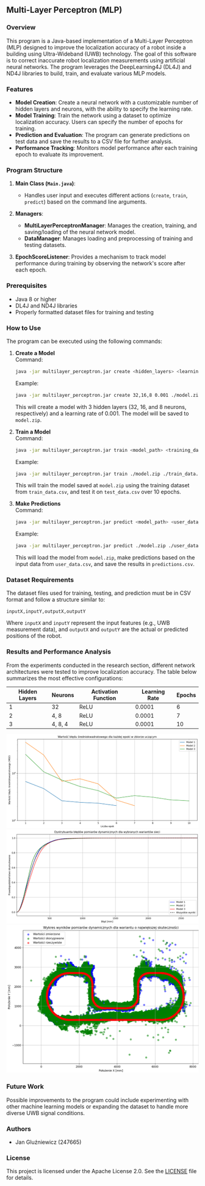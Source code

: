 ## Multi-Layer Perceptron (MLP)

### Overview

This program is a Java-based implementation of a Multi-Layer Perceptron (MLP) designed to improve the localization accuracy of a robot inside a building using Ultra-Wideband (UWB) technology. The goal of this software is to correct inaccurate robot localization measurements using artificial neural networks. The program leverages the DeepLearning4J (DL4J) and ND4J libraries to build, train, and evaluate various MLP models.

### Features
- **Model Creation**: Create a neural network with a customizable number of hidden layers and neurons, with the ability to specify the learning rate.
- **Model Training**: Train the network using a dataset to optimize localization accuracy. Users can specify the number of epochs for training.
- **Prediction and Evaluation**: The program can generate predictions on test data and save the results to a CSV file for further analysis.
- **Performance Tracking**: Monitors model performance after each training epoch to evaluate its improvement.

### Program Structure

1. **Main Class (`Main.java`)**:
    - Handles user input and executes different actions (`create`, `train`, `predict`) based on the command line arguments.

2. **Managers**:
    - **MultiLayerPerceptronManager**: Manages the creation, training, and saving/loading of the neural network model.
    - **DataManager**: Manages loading and preprocessing of training and testing datasets.
    
3. **EpochScoreListener**: Provides a mechanism to track model performance during training by observing the network's score after each epoch.

### Prerequisites

- Java 8 or higher
- DL4J and ND4J libraries
- Properly formatted dataset files for training and testing

### How to Use

The program can be executed using the following commands:

1. **Create a Model**  
   Command:
   ```bash
   java -jar multilayer_perceptron.jar create <hidden_layers> <learning_rate> <path_to_save>
   ```
   Example:
   ```bash
   java -jar multilayer_perceptron.jar create 32,16,8 0.001 ./model.zip
   ```
   This will create a model with 3 hidden layers (32, 16, and 8 neurons, respectively) and a learning rate of 0.001. The model will be saved to `model.zip`.

2. **Train a Model**  
   Command:
   ```bash
   java -jar multilayer_perceptron.jar train <model_path> <training_data_path> <test_data_path> <epochs>
   ```
   Example:
   ```bash
   java -jar multilayer_perceptron.jar train ./model.zip ./train_data.csv ./test_data.csv 10
   ```
   This will train the model saved at `model.zip` using the training dataset from `train_data.csv`, and test it on `test_data.csv` over 10 epochs.

3. **Make Predictions**  
   Command:
   ```bash
   java -jar multilayer_perceptron.jar predict <model_path> <user_data_path> <csv_file_path>
   ```
   Example:
   ```bash
   java -jar multilayer_perceptron.jar predict ./model.zip ./user_data.csv ./predictions.csv
   ```
   This will load the model from `model.zip`, make predictions based on the input data from `user_data.csv`, and save the results in `predictions.csv`.

### Dataset Requirements

The dataset files used for training, testing, and prediction must be in CSV format and follow a structure similar to:

```
inputX,inputY,outputX,outputY
```

Where `inputX` and `inputY` represent the input features (e.g., UWB measurement data), and `outputX` and `outputY` are the actual or predicted positions of the robot.

### Results and Performance Analysis

From the experiments conducted in the research section, different network architectures were tested to improve localization accuracy. The table below summarizes the most effective configurations:

| Hidden Layers | Neurons   | Activation Function | Learning Rate | Epochs |
| --------------| --------- | ------------------- | ------------- | ------ |
| 1             | 32        | ReLU                | 0.0001        | 6      |
| 2             | 4, 8      | ReLU                | 0.0001        | 7      |
| 3             | 4, 8, 4   | ReLU                | 0.0001        | 10     |

<img src="%20charts/chart_1.png">
<img src="%20charts/chart_2.png">
<img src="%20charts/chart_3.png">

### Future Work

Possible improvements to the program could include experimenting with other machine learning models or expanding the dataset to handle more diverse UWB signal conditions.

### Authors

- Jan Gluźniewicz (247665)  

### License

This project is licensed under the Apache License 2.0. See the [LICENSE](LICENSE.txt) file for details.

